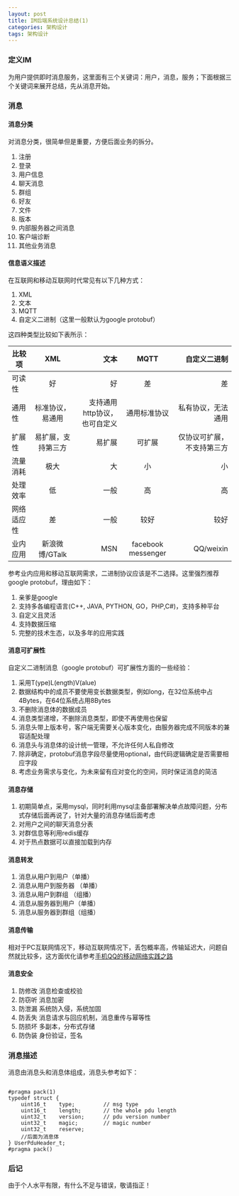 ```yaml
---
layout: post
title: IM后端系统设计总结(1)
categories: 架构设计
tags: 架构设计
---
```


### 定义IM
为用户提供即时消息服务，这里面有三个关键词：用户，消息，服务；下面根据三个关键词来展开总结，先从消息开始。

### 消息 

#### 消息分类

对消息分类，很简单但是重要，方便后面业务的拆分。

1. 注册
2. 登录
3. 用户信息
5. 聊天消息
6. 群组
7. 好友
8. 文件
9. 版本
10. 内部服务器之间消息
11. 客户端诊断 
12. 其他业务消息 

#### 信息语义描述 

在互联网和移动互联网时代常见有以下几种方式：

1. XML 
2. 文本
3. MQTT
4. 自定义二进制（这里一般默认为google protobuf）


这四种类型比较如下表所示：

| 比较项 | XML | 文本 |MQTT | 自定义二进制 |
| -----|:----:| ----:|:----:| ----:|
| 可读性| 好    | 好    | 差   | 差 |
| 通用性| 标准协议，易通用   | 支持通用http协议，也可自定义  | 通用标准协议 | 私有协议，无法通用  |
| 扩展性 |  易扩展，支持第三方   |   易扩展  | 可扩展   |  仅协议可扩展，不支持第三方   |
| 流量消耗 |  极大   | 大    |   小  |  小   |
| 处理效率|  低   |  一般  |高    | 高    |
| 网络适应性|  差   |   一般  | 较好    | 较好    |
| 业内应用  |  新浪微博/GTalk   |   MSN  | facebook messenger|  QQ/weixin  |

参考业内应用和移动互联网需求，二进制协议应该是不二选择。这里强烈推荐google protobuf，理由如下：

1. 亲爹是google
2. 支持多各编程语言(C++, JAVA, PYTHON, GO，PHP,C#)，支持多种平台
3. 自定义且灵活 
4. 支持数据压缩 
5. 完整的技术生态，以及多年的应用实践


#### 消息可扩展性 

自定义二进制消息（google protobuf）可扩展性方面的一些经验：

1. 采用T(ype)L(ength)V(alue)
2. 数据结构中的成员不要使用变长数据类型，例如long，在32位系统中占4Bytes，在64位系统占用8Bytes
3. 不删除消息体的数据成员
4. 消息类型递增，不删除消息类型，即使不再使用也保留 
5. 消息头带上版本号，客户端无需要关心版本变化，由服务器完成不同版本的兼容适配处理
6. 消息头与消息体的设计统一管理，不允许任何人私自修改
7. 除非确定，protobuf消息字段尽量使用optional，由代码逻辑确定是否需要相应字段
8. 考虑业务需求与变化，为未来留有应对变化的空间，同时保证消息的简洁

#### 消息存储

1. 初期简单点，采用mysql，同时利用mysql主备部署解决单点故障问题，分布式存储后面再说了，针对大量的消息存储后面考虑
2. 对用户之间的聊天消息分表
3. 对群信息等利用redis缓存
4. 对于热点数据可以直接加载到内存


#### 消息转发  

1. 消息从用户到用户（单播）
2. 消息从用户到服务器 （单播）
3. 消息从用户到群组 （组播）
4. 消息从服务器到用户（单播）
5. 消息从服务器到群组（组播）  

#### 消息传输 

相对于PC互联网情况下，移动互联网情况下，丢包概率高，传输延迟大，问题自然就比较多，这方面优化请参考[手机QQ的移动网络实践之路](http://www.infoq.com/cn/presentations/the-road-of-mobile-qq-mobile-network-practice)

#### 消息安全 

1. 防修改   消息检查或校验
2. 防窃听   消息加密
3. 防泄漏   系统防入侵，系统加固
4. 防丢失   消息请求与回应机制，消息重传与幂等性
5. 防损坏   多副本，分布式存储 
6. 防伪装   身份验证，签名

### 消息描述 

消息由消息头和消息体组成，消息头参考如下：

```

#pragma pack(1)
typedef struct {
    uint16_t    type;         // msg type 
    uint16_t    length;       // the whole pdu length
    uint32_t    version;      // pdu version number
    uint32_t    magic;        // magic number
    uint32_t    reserve;
    //后面为消息体
} UserPduHeader_t;
#pragma pack()

```



### 后记

由于个人水平有限，有什么不足与错误，敬请指正！